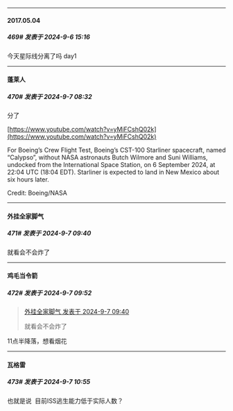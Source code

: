 ﻿
*****

####  2017.05.04  
##### 469#       发表于 2024-9-6 15:16

今天星际线分离了吗 day1


*****

####  蓬莱人  
##### 470#       发表于 2024-9-7 08:32

分了

[https://www.youtube.com/watch?v=yMiFCshQ02k](https://www.youtube.com/watch?v=yMiFCshQ02k)

For Boeing’s Crew Flight Test, Boeing’s CST-100 Starliner spacecraft, named “Calypso”, without NASA astronauts Butch Wilmore and Suni Williams, undocked from the International Space Station, on 6 September 2024, at 22:04 UTC (18:04 EDT). Starliner is expected to land in New Mexico about six hours later.

Credit: Boeing/NASA


*****

####  外挂全家脚气  
##### 471#       发表于 2024-9-7 09:40

就看会不会炸了


*****

####  鸡毛当令箭  
##### 472#       发表于 2024-9-7 09:52

<blockquote><a href="httphttps://bbs.saraba1st.com/2b/forum.php?mod=redirect&amp;goto=findpost&amp;pid=66135414&amp;ptid=2188884" target="_blank">外挂全家脚气 发表于 2024-9-7 09:40</a>

就看会不会炸了</blockquote>
11点半降落，想看烟花


*****

####  瓦格雷  
##### 473#       发表于 2024-9-7 10:55

也就是说  目前ISS逃生能力低于实际人数？

